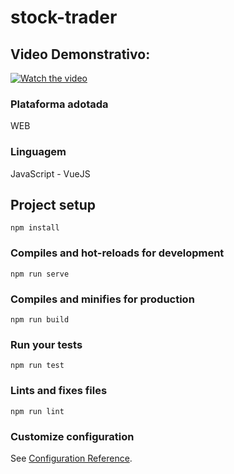 # stock-trader

## Video Demonstrativo:
[![Watch the video](https://i.imgur.com/vKb2F1B.png)](https://youtu.be/FBkyWo_V6Yo)

### Plataforma adotada
  WEB
  
### Linguagem
  JavaScript - VueJS

## Project setup
```
npm install
```

### Compiles and hot-reloads for development
```
npm run serve
```

### Compiles and minifies for production
```
npm run build
```

### Run your tests
```
npm run test
```

### Lints and fixes files
```
npm run lint
```

### Customize configuration
See [Configuration Reference](https://cli.vuejs.org/config/).
